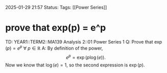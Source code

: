 2025-01-29 21:57
Status: 
Tags: [[Power Series]]
# prove that exp(p) = e^p

TD: YEAR1::TERM2::MA139 Analysis 2::01 Power Series 1
Q: Prove that $\exp(p) = e^p$ $\forall$ $p \in \mathbb{R}$
A: By definition of the power,
$$
e^p = \exp(p \log(e)).
$$
Now we know that $\log(e) = 1$, so the second expression is $\exp(p)$.